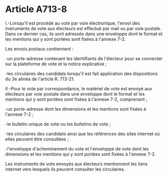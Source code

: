 # Article A713-8

I.-Lorsqu'il est procédé au vote par voie électronique, l'envoi des instruments de vote aux électeurs est effectué par mail ou par voie postale. Dans ce dernier cas, ils sont adressés dans une enveloppe dont le format et les mentions qui y sont portées sont fixées à l'annexe 7-2.

Les envois postaux contiennent :

-un porte-adresse contenant les identifiants de l'électeur pour se connecter sur la plateforme de vote et la notice explicative ;

-les circulaires des candidats lorsqu'il est fait application des dispositions du 3e alinéa de l'article R. 713-21.

II.-Pour le vote par correspondance, le matériel de vote est envoyé aux électeurs par voie postale dans une enveloppe dont le format et les mentions qui y sont portées sont fixées à l'annexe 7-2, comprenant ;

-un porte-adresse dont les dimensions et les mentions sont fixées à l'annexe 7-2 ;

-le bulletin unique de vote ou les bulletins de vote ;

-les circulaires des candidats ainsi que les références des sites internet où elles peuvent être consultées ;

-l'enveloppe d'acheminement du vote et l'enveloppe de vote dont les dimensions et les mentions qui y sont portées sont fixées à l'annexe 7-2.

Les instruments de vote envoyés aux électeurs mentionnent les liens internet vers lesquels ils peuvent consulter les circulaires.
